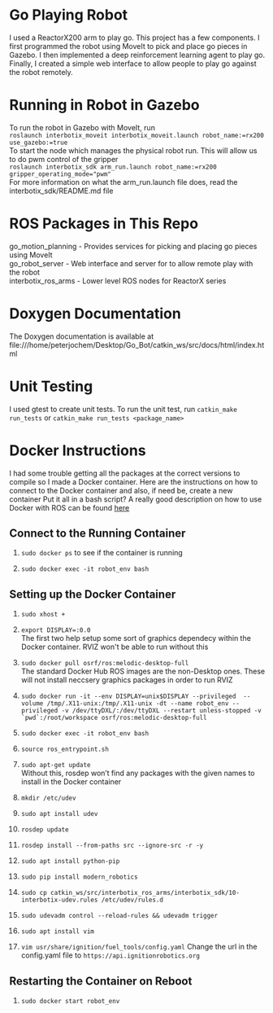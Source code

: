 # Go Playing Robot 
I used a ReactorX200 arm to play go. This project has a few components. I first programmed the robot using MoveIt to pick and place go pieces in Gazebo. I then implemented a deep reinforcement learning agent to play go. Finally, I created a simple web interface to allow people to play go against the robot remotely. 

# Running in Robot in Gazebo 
To run the robot in Gazebo with MoveIt, run <br />
```roslaunch interbotix_moveit interbotix_moveit.launch robot_name:=rx200 use_gazebo:=true``` <br />
To start the node which manages the physical robot run. This will allow us to do pwm control of the gripper <br />
```roslaunch interbotix_sdk arm_run.launch robot_name:=rx200 gripper_operating_mode="pwm"``` <br />
For more information on what the arm_run.launch file does, read the interbotix_sdk/README.md file

# ROS Packages in This Repo
go_motion_planning - Provides services for picking and placing go pieces using MoveIt <br />
go_robot_server - Web interface and server for to allow remote play with the robot <br />
interbotix_ros_arms - Lower level ROS nodes for ReactorX series <br />

# Doxygen Documentation
The Doxygen documentation is available at file:///home/peterjochem/Desktop/Go_Bot/catkin_ws/src/docs/html/index.html

# Unit Testing
I used gtest to create unit tests. To run the unit test, run ```catkin_make run_tests``` or ```catkin_make run_tests <package_name>```

# Docker Instructions
I had some trouble getting all the packages at the correct versions to compile so I made a Docker container. Here are the instructions on how to connect to the Docker container and also, if need be, create a new container
Put it all in a bash script?
A really good description on how to use Docker with ROS can be found [here](https://docs.freedomrobotics.ai/docs/ros-development-in-docker-on-mac-and-windows) <br />

## Connect to the Running Container  
1) ```sudo docker ps``` to see if the container is running

2) ```sudo docker exec -it robot_env bash``` <br />

## Setting up the Docker Container 

1) ```sudo xhost +``` <br />
2) ```export DISPLAY=:0.0``` <br />
The first two help setup some sort of graphics dependecy within the Docker container. RVIZ won't be able to run without this

3) ```sudo docker pull osrf/ros:melodic-desktop-full``` <br />
The standard Docker Hub ROS images are the non-Desktop ones. These will not install neccsery graphics packages in order to run RVIZ

4) ```sudo docker run -it --env DISPLAY=unix$DISPLAY --privileged  --volume /tmp/.X11-unix:/tmp/.X11-unix -dt --name robot_env --privileged -v /dev/ttyDXL/:/dev/ttyDXL --restart unless-stopped -v `pwd`:/root/workspace osrf/ros:melodic-desktop-full``` <br />

5) ```sudo docker exec -it robot_env bash``` <br />

6) ```source ros_entrypoint.sh``` <br />

7) ```sudo apt-get update``` <br />
Without this, rosdep won’t find any packages with the given names to install in the Docker container

8) ```mkdir /etc/udev``` <br />

9) ```sudo apt install udev``` <br />

10) ```rosdep update``` <br />

11) ```rosdep install --from-paths src --ignore-src -r -y``` <br />

12) ```sudo apt install python-pip``` <br />

13) ```sudo pip install modern_robotics``` <br />

14) ```sudo cp catkin_ws/src/interbotix_ros_arms/interbotix_sdk/10-interbotix-udev.rules /etc/udev/rules.d``` <br />

15) ```sudo udevadm control --reload-rules && udevadm trigger``` <br />

16) ```sudo apt install vim``` <br />

17) ```vim usr/share/ignition/fuel_tools/config.yaml```
Change the url in the config.yaml file to ```https://api.ignitionrobotics.org```

## Restarting the Container on Reboot
1) ```sudo docker start robot_env```

